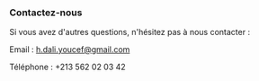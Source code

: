 ### Contactez-nous

Si vous avez d'autres questions, n'hésitez pas à nous contacter :

Email : h.dali.youcef@gmail.com

Téléphone : +213 562 02 03 42
